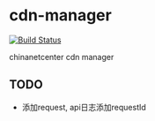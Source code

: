 # cdn-manager

[![Build Status][travis-image]][travis-url]

chinanetcenter cdn manager

## TODO

- 添加request, api日志添加requestId

[travis-image]: https://img.shields.io/travis/keenwon/cdn-manager.svg?style=flat-square
[travis-url]: https://travis-ci.org/keenwon/cdn-manager